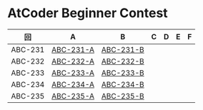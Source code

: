 # AtCoder Beginner Contest

| 回 | A | B | C | D | E | F |
|:---:|:---:|:---:|:---:|:---:|:---:|:---:|
| ABC-231 | [ABC-231-A](ABC-231-A.py) | [ABC-231-B](ABC-231-B.py) |  |  |  |  |
| ABC-232 | [ABC-232-A](ABC-232-A.py) | [ABC-232-B](ABC-232-B.py) |  |  |  |  |
| ABC-233 | [ABC-233-A](ABC-233-A.py) | [ABC-233-B](ABC-233-B.py) |  |  |  |  |
| ABC-234 | [ABC-234-A](ABC-234-A.py) | [ABC-234-B](ABC-234-B.py) |  |  |  |  |
| ABC-235 | [ABC-235-A](ABC-235-A.py) | [ABC-235-B](ABC-235-B.py) |  |  |  |  |
